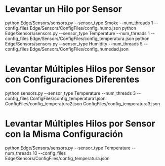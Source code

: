 
# Levantar un Hilo por Sensor
python Edge/Sensors/sensors.py --sensor_type Smoke --num_threads 1 --config_files Edge/Sensors/ConfigFiles/config_humo.json
python Edge/Sensors/sensors.py --sensor_type Temperature --num_threads 1 --config_files Edge/Sensors/ConfigFiles/config_temperatura.json
python Edge/Sensors/sensors.py --sensor_type Humidity --num_threads 5 --config_files Edge/Sensors/ConfigFiles/config_humedad.json

# Levantar Múltiples Hilos por Sensor con Configuraciones Diferentes
python sensors.py --sensor_type Temperature --num_threads 3 --config_files ConfigFiles/config_temperatura1.json ConfigFiles/config_temperatura2.json ConfigFiles/config_temperatura3.json

# Levantar Múltiples Hilos por Sensor con la Misma Configuración
python Edge/Sensors/sensors.py --sensor_type Temperature --num_threads 10 --config_files Edge/Sensors/ConfigFiles/config_temperatura.json
